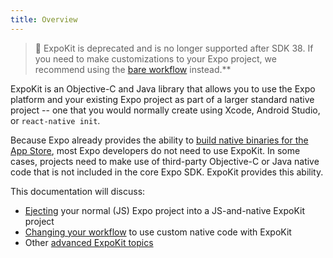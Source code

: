 ```yaml
---
title: Overview
---
```


> 🚫 ExpoKit is deprecated and is no longer supported after SDK 38. If you need to make customizations to your Expo project, we recommend using the [bare workflow](../workflow/customizing.md) instead.**

ExpoKit is an Objective-C and Java library that allows you to use the Expo platform and your existing Expo project as part of a larger standard native project -- one that you would normally create using Xcode, Android Studio, or `react-native init`.

Because Expo already provides the ability to [build native binaries for the App Store](../distribution/building-standalone-apps.md), most Expo developers do not need to use ExpoKit. In some cases, projects need to make use of third-party Objective-C or Java native code that is not included in the core Expo SDK. ExpoKit provides this ability.

This documentation will discuss:

- [Ejecting](eject.md) your normal (JS) Expo project into a JS-and-native ExpoKit project
- [Changing your workflow](expokit.md) to use custom native code with ExpoKit
- Other [advanced ExpoKit topics](advanced-expokit-topics.md)
